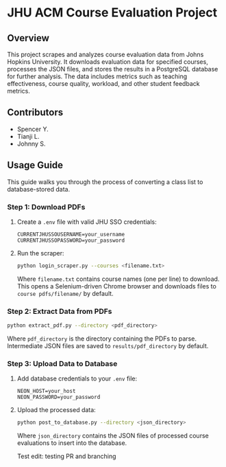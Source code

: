 # JHU ACM Course Evaluation Project

## Overview

This project scrapes and analyzes course evaluation data from Johns Hopkins University. It downloads evaluation data for specified courses, processes the JSON files, and stores the results in a PostgreSQL database for further analysis. The data includes metrics such as teaching effectiveness, course quality, workload, and other student feedback metrics.

## Contributors

- Spencer Y.
- Tianji L.
- Johnny S.

## Usage Guide

This guide walks you through the process of converting a class list to database-stored data.

### Step 1: Download PDFs

1. Create a `.env` file with valid JHU SSO credentials:
   ```
   CURRENTJHUSSOUSERNAME=your_username
   CURRENTJHUSSOPASSWORD=your_password
   ```

2. Run the scraper:
   ```bash
   python login_scraper.py --courses <filename.txt>
   ```
   
   Where `filename.txt` contains course names (one per line) to download. This opens a Selenium-driven Chrome browser and downloads files to `course pdfs/filename/` by default.

### Step 2: Extract Data from PDFs

```bash
python extract_pdf.py --directory <pdf_directory>
```

Where `pdf_directory` is the directory containing the PDFs to parse. Intermediate JSON files are saved to `results/pdf_directory` by default.

### Step 3: Upload Data to Database

1. Add database credentials to your `.env` file:
   ```
   NEON_HOST=your_host
   NEON_PASSWORD=your_password
   ```

2. Upload the processed data:
   ```bash
   python post_to_database.py --directory <json_directory>
   ```
   
   Where `json_directory` contains the JSON files of processed course evaluations to insert into the database.

   Test edit: testing PR and branching
